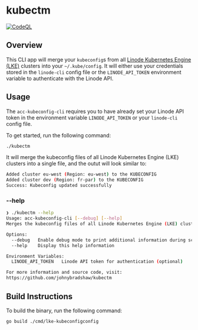 # kubectm

[![CodeQL](https://github.com/johnybradshaw/kubectm/actions/workflows/codeql.yml/badge.svg)](https://github.com/johnybradshaw/kubectm/actions/workflows/codeql.yml)

## Overview

This CLI app will merge your `kubeconfig`s from all [Linode Kubernetes Engine (LKE)](https://www.linode.com/products/kubernetes/?utm_medium=website&utm_source=github-johnybradshaw) clusters into your `~/.kube/config`. It will either use your credentials stored in the `linode-cli` config file or the `LINODE_API_TOKEN` environment variable to authenticate with the Linode API.

## Usage

The `acc-kubeconfig-cli` requires you to have already set your Linode API token in the environment variable `LINODE_API_TOKEN` or your `linode-cli` config file.

To get started, run the following command:

```bash
./kubectm
```

It will merge the kubeconfig files of all Linode Kubernetes Engine (LKE) clusters into a single file, and the outut will look similar to:

```bash
Added cluster eu-west (Region: eu-west) to the KUBECONFIG
Added cluster dev (Region: fr-par) to the KUBECONFIG
Success: Kubeconfig updated successfully
```

### --help

```bash
❯ ./kubectm --help
Usage: acc-kubeconfig-cli [--debug] [--help]
Merges the kubeconfig files of all Linode Kubernetes Engine (LKE) clusters into a single file.

Options:
  --debug   Enable debug mode to print additional information during script execution
  --help    Display this help information

Environment Variables:
  LINODE_API_TOKEN   Linode API token for authentication (optional)

For more information and source code, visit:
https://github.com/johnybradshaw/kubectm
```

## Build Instructions

To build the binary, run the following command:

```bash
go build ./cmd/lke-kubeconfigconfig
```
